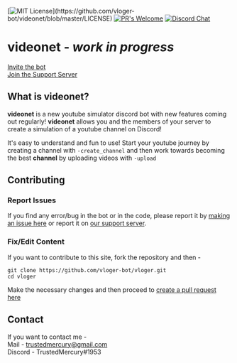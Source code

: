 [![MIT License](https://img.shields.io/apm/l/atomic-design-ui.svg?)](https://github.com/vloger-bot/videonet/blob/master/LICENSE) 
[![PR's Welcome](https://img.shields.io/badge/PRs-welcome-brightgreen.svg?style=flat)](https://github.com/vloger-bot/videonet/pulls)
[![Discord Chat](https://img.shields.io/discord/689210707232686158.svg)](https://discord.gg/3MShhbr)  

# videonet - *work in progress*

[Invite the bot](https://discordapp.com/api/oauth2/authorize?client_id=689210550680682560&permissions=379968&scope=bot)  
[Join the Support Server](https://discord.gg/3MShhbr)

## What is videonet?
**videonet** is a new youtube simulator discord bot
with new features coming out regularly!
**videonet** allows you and the members of your
server to create a simulation of a youtube
channel on Discord!

It's easy to understand and fun to use!
Start your youtube journey by creating a
channel with `-create_channel` and then work
towards becoming the best **channel** by uploading 
videos with `-upload`


## Contributing

### Report Issues
If you find any error/bug in the bot or in the
code, please report it by [making an issue here](https://github.com/vloger-bot/vloger/issues)
or report it on [our support server](https://discord.gg/3kJJS4c).

### Fix/Edit Content

If you want to contribute to this site, 
fork the repository and then -
```
git clone https://github.com/vloger-bot/vloger.git
cd vloger
```

Make the necessary changes and then proceed to [create a pull request here](https://github.com/vloger-bot/vloger/pulls)


## Contact
If you want to contact me -  
Mail - trustedmercury@gmail.com  
Discord - TrustedMercury#1953
